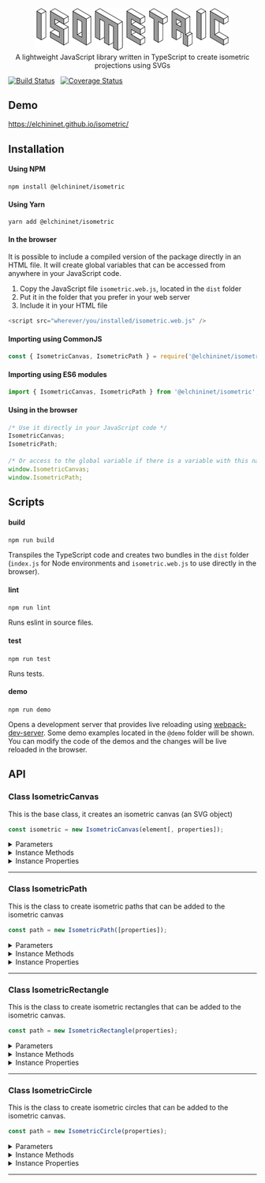 <p align="center">
    <a href="https://elchininet.github.io/isometric/">
        <img src="./demo/images/logo.png?raw=true" width="400" title="isometric" />
    </a>
    <br>
    A lightweight JavaScript library written in TypeScript to create isometric projections using SVGs
</p>

[![Build Status](https://travis-ci.com/elchininet/isometric.svg?branch=master)](https://travis-ci.com/elchininet/isometric) &nbsp; [![Coverage Status](https://coveralls.io/repos/github/elchininet/isometric/badge.svg?branch=master)](https://coveralls.io/github/elchininet/isometric?branch=master)

## Demo

https://elchininet.github.io/isometric/

## Installation

#### Using NPM

```
npm install @elchininet/isometric
```

#### Using Yarn

```
yarn add @elchininet/isometric
```

#### In the browser

It is possible to include a compiled version of the package directly in an HTML file. It will create global variables that can be accessed from anywhere in your JavaScript code.

1. Copy the JavaScript file `isometric.web.js`, located in the `dist` folder
2. Put it in the folder that you prefer in your web server
3. Include it in your HTML file

```javascript
<script src="wherever/you/installed/isometric.web.js" />
```

#### Importing using CommonJS

```javascript
const { IsometricCanvas, IsometricPath } = require('@elchininet/isometric');
```

#### Importing using ES6 modules

```javascript
import { IsometricCanvas, IsometricPath } from '@elchininet/isometric';
```

#### Using in the browser

```javascript
/* Use it directly in your JavaScript code */
IsometricCanvas;
IsometricPath;

/* Or access to the global variable if there is a variable with this name in the same scope */
window.IsometricCanvas;
window.IsometricPath;
```

## Scripts

#### build

`npm run build`

Transpiles the TypeScript code and creates two bundles in the `dist` folder (`index.js` for Node environments and `isometric.web.js` to use directly in the browser).

#### lint

`npm run lint`

Runs eslint in source files.

#### test

`npm run test`

Runs tests.

#### demo

`npm run demo`

Opens a development server that provides live reloading using [webpack-dev-server](https://github.com/webpack/webpack-dev-server). Some demo examples located in the `@demo` folder will be shown. You can modify the code of the demos and the changes will be live reloaded in the browser.

## API

### Class IsometricCanvas

This is the base class, it creates an isometric canvas (an SVG object)

```javascript
const isometric = new IsometricCanvas(element[, properties]);
```

<details><summary>Parameters</summary>
<p>

`element`
>The DOM element or the element `id` in which the isometric will be inserted

`properties` _(optional)_
>Object to set the properties of the isometric canvas

| Property        | Type          | Default value  | Description                                       |
| --------------- | ------------- | -------------- | ------------------------------------------------- |
| backgroundColor | string        | "white"        | Sets the background color of the isometric canvas |
| scale           | number        | 1              | Sets the scale multiplier of each isometric unit  |
| height          | number        | 480            | Sets the height of the isometric canvas           |
| width           | number        | 640            | Sets the width of the isometric canvas            |

</p>
</details>

<details><summary>Instance Methods</summary>
<p>

>All the instance methods (excepting `getElement`) return the same instance, so they are chainable.

```javascript
getElement()
```
>Returns the native `SVG` element

```javascript
addChild(child)
```
>Adds an isometric paths to the isometric canvas

| Parameter       | Type          |
| --------------- | ------------- |
| child           | IsometricPath |

```javascript
addChildren(child, child, child...)
```
>Adds multiple isometric paths to the isometric canvas

| Parameter       | Type          |
| --------------- | ------------- |
| child           | IsometricPath |

```javascript
removeChild(child)
```
>Removes an isometric path from the isometric canvas

| Parameter       | Type          |
| --------------- | ------------- |
| child           | IsometricPath |

```javascript
removeChildren(child, child, child...)
```
>Removes multiple isometric paths from the isometric canvas

| Parameter       | Type          |
| --------------- | ------------- |
| child           | IsometricPath |

```javascript
removeChildByIndex(index)
```
>Removes an isometric path taking into account its index in the paths tree

| Parameter       | Type          |
| --------------- | ------------- |
| index           | number        |

```javascript
clear()
```
>Cleans the isometric canvas (removes all the isometric paths from it and all the native SVG paths elements from the SVG)

```javascript
pauseAnimations()
```
>Pause all the animations (not compatible with Internet Explorer)

```javascript
resumeAnimations()
```
>Resume all the animations (not compatible with Internet Explorer)

```javascript
addEventListener(type, callback, [useCapture])
```
>Sets up a function that will be called whenever the specified event is delivered to the `IsometricCanvas` (the SVG element)

| Parameter       | Type          |
| --------------- | ------------- |
| type            | string        |
| callback        | VoidFunction  |
| callback        | boolean       |

```javascript
removeEventListener(type, callback, [useCapture])
```
>Removes from the `IsometricCanvas` (the SVG element) an event listener previously registered with `addEventListener`

| Parameter       | Type          |
| --------------- | ------------- |
| type            | string        |
| callback        | VoidFunction  |
| callback        | boolean       |

</p>
</details>

<details><summary>Instance Properties</summary>
<p>

| Property        | Type     | Description                                                       |
| --------------- | -------- | ----------------------------------------------------------------- |
| backgroundColor | string   | Gets and sets the background color of the isometric canvas        |
| scale           | number   | Gets and sets the multiplier scale of the isometric canvas        |
| height          | number   | Gets and sets the height of the isometric canvas                  |
| width           | number   | Gets and sets the width of the isometric canvas                   |
| animated        | boolean  | Gets if the SVG is animations are paused or are running           |

</p>
</details>

---

### Class IsometricPath

This is the class to create isometric paths that can be added to the isometric canvas

```javascript
const path = new IsometricPath([properties]);
```

<details><summary>Parameters</summary>
<p>

`properties` _(optional)_
>Object to set the properties of the isometric path

| Property        | Type          | Default value  | Description                                              |
| --------------- | ------------- | -------------- | -------------------------------------------------------- |
| fillColor       | string        | "white"        | Sets the fill color of the isometric path                |
| fillOpacity     | number        | 1              | Sets the fill opacity of the isometric path              |
| strokeColor     | string        | "black"        | Sets the stroke color of the isometric path              |
| strokeOpacity   | number        | 1              | Sets stroke opacity of the isometric path                |
| strokeDashArray | number[]      | []             | Sets the [SVG stroke dasharray][1] of the isometric path |
| strokeLinecap   | string        | "butt"         | Sets the [SVG stroke linecap][2] of the isometric path   |
| strokeLinejoin  | string        | "round"        | Sets the [SVG stroke linejoin][3] of the isometric path  |
| strokeWidth     | number        | 1              | Sets the stroke width of the isometric path              |

</p>
</details>

<details><summary>Instance Methods</summary>
<p>

>All the instance methods (excepting `getElement`) return the same instance, so they are chainable.

```javascript
getElement()
```
>Returns the native `SVG` path element

```javascript
update()
```
>Forces a re-render of the SVG path

```javascript
moveTo(right, left, top)
```
>Move the cursor to an isometric point, if the cursor was already in another point, no line is drawn between them.

| Parameter       | Type       | Description                              |
| --------------- | ---------- | ---------------------------------------- |
| right           | number     | Right value in the isometric coordinates |
| left            | number     | Left value in the isometric coordinates  |
| top             | number     | Top value in the isometric coordinates   |
    
```javascript
lineTo(right, left, top)
```
>Draws a line from the previous isometric point to the destination point.

| Parameter       | Type       | Description                                                       |
| --------------- | ---------- | ----------------------------------------------------------------- |
| right           | number     | Right value in the isometric coordinates of the destination point |
| left            | number     | Left value in the isometric coordinates of the destination point  |
| top             | number     | Top value in the isometric coordinates of the destination point   |

```javascript
curveTo(controlRight, controlLeft, controlTop, right, left, top)
```
>Draws a curve from the previous isometric point to the designated isometric point crossing the control isometric point.

| Parameter       | Type       | Description                                                       |
| --------------- | ---------- | ----------------------------------------------------------------- |
| controlRight    | number     | Right value in the isometric coordinates of the control point     |
| controlLeft     | number     | Left value in the isometric coordinates of the control point      |
| controlTop      | number     | Top value in the isometric coordinates of the control point       |
| right           | number     | Right value in the isometric coordinates of the destination point |
| left            | number     | Left value in the isometric coordinates of the destination point  |
| top             | number     | Top value in the isometric coordinates of the destination point   |
    
```javascript
mt(right, left, top)
```
>Alias of `moveTo`.

```javascript
lt(right, left, top)
```
>Alias of `lineTo`.

```javascript
ct(controlRight, controlLeft, controlTop, right, left, top)
```
>Alias of `curveTo`.

```javascript
draw(commands)
```
>Draws a line taking into account a series of drawing commands.

| Parameter       | Type       | Description                              |
| --------------- | ---------- | ---------------------------------------- |
| commands        | string     | A series of drawing commands. For example, `M0 0 0 L1 1 1 C 2 2 2 3 3 3`has the same effect as `moveTo(0, 0, 0).lineTo(1, 1, 1).curveTo(2, 2, 2, 3, 3, 3)` |

```javascript
clear()
```
>Cleans the IsometricPath (removes all the path commands from the native SVG path element)

```javascript
addAnimation(animation)
```
>Adds an animated element to the `IsometricPath` (not compatible with Internet Explorer). These are the properties of the `SVGPathAnimation` object:

| Property        | Type     | Optional  | Default |  Description                                     |
| --------------- | -------- | --------- | ------- | ------------------------------------------------ |
| property        | string   | no        | -       | Indicates which property should be animated      |
| duration        | number   | yes       | 1       | Indicates the number of seconds of the animation |
| repeat          | number   | yes       | 0       | Number of times that the animation will run. `0` runs indefinitely |
| from            | string / number | yes | - | Initial value of the animation (if this property is used, `values` property can't be used) |
| to              | string / number | yes | - | Final value of the animation (if this property is used, `values` property can't be used) |
| values          | string / number / string[] / number[] | yes | - | All the values of the animation (if this property is used, `from` and `to` properties can't be used) |

These are the properties that can be animated (property `property`)

* fillColor
* fillOpacity
* strokeColor
* strokeOpacity
* strokeWidth
* path

```javascript
removeAnimationByIndex(index)
```
>Remove an especific animation element by its index.

```javascript
removeAnimations()
```
>Remove all the animation elements.

```javascript
addEventListener(type, callback, [useCapture])
```
>Sets up a function that will be called whenever the specified event is delivered to the `IsometricPath` (the SVG path element)

| Parameter       | Type          |
| --------------- | ------------- |
| type            | string        |
| callback        | VoidFunction  |
| callback        | boolean       |

```javascript
removeEventListener(type, listener, [useCapture])
```
>Removes from the `IsometricPath` (the SVG path element) an event listener previously registered with `addEventListener`

| Parameter       | Type          |
| --------------- | ------------- |
| type            | string        |
| callback        | VoidFunction  |
| callback        | boolean       |

</p>
</details>

<details><summary>Instance Properties</summary>
<p>

| Property        | Type     | Description                                                       |
| --------------- | -------- | ----------------------------------------------------------------- |
| fillColor       | string   | Gets and sets the fill color of the isometric path                |
| fillOpacity     | number   | Gets and sets the fill opacity of the isometric path              |
| strokeColor     | string   | Gets and sets the stroke color of the isometric path              |
| strokeOpacity   | number   | Gets and sets the stroke opacity of the isometric path            |
| strokeDashArray | number[] | Gets and sets the [SVG stroke dasharray][1] of the isometric path |
| strokeLinecap   | string   | Gets and sets the [SVG stroke linecap][2] of the isometric path   |
| strokeLinejoin  | string   | Gets and sets the [SVG stroke linejoin][3] of the isometric path  |
| strokeWidth     | number   | Gets and sets the stroke width of the isometric path              |

</p>
</details>

---

### Class IsometricRectangle

This is the class to create isometric rectangles that can be added to the isometric canvas.

```javascript
const path = new IsometricRectangle(properties);
```

<details><summary>Parameters</summary>
<p>

`properties`
>Object to set the properties of the isometric rectangle

| Property        | Type          | Default value        | Description                                                          |
| --------------- | ------------- | -------------------- | -------------------------------------------------------------------- |
| height          | number        | -                    | Sets the height of the isometric rectangle                           |
| width           | number        | -                    | Sets the width of the isometric rectangle                            |
| planeView       | number        | PlaneView (`string`) | Sets the plane view in which the isometric rectangle will be created |
| fillColor       | string        | "white"              | Sets the fill color of the isometric rectangle                       |
| fillOpacity     | number        | 1                    | Sets the fill opacity of the isometric rectangle                     |
| strokeColor     | string        | "black"              | Sets the stroke color of the isometric rectangle                     |
| strokeOpacity   | number        | 1                    | Sets stroke opacity of the isometric rectangle                       |
| strokeDashArray | number[]      | []                   | Sets the [SVG stroke dasharray][1] of the isometric rectangle        |
| strokeLinecap   | string        | "butt"               | Sets the [SVG stroke linecap][2] of the isometric rectangle          |
| strokeLinejoin  | string        | "round"              | Sets the [SVG stroke linejoin][3] of the isometric rectangle         |
| strokeWidth     | number        | 1                    | Sets the stroke width of the isometric rectangle                     |

</p>
</details>

<details><summary>Instance Methods</summary>
<p>

>All the instance methods (excepting `getElement`) return the same instance, so they are chainable.

```javascript
getElement()
```
>Returns the native `SVG` path element

```javascript
update()
```
>Forces a re-render of the SVG rectangle

```javascript
clear()
```
>Cleans the IsometricRectangle (removes all the path commands from the native SVG path element)

```javascript
addAnimation(animation)
```
>Adds an animated element to the `IsometricRectangle` (not compatible with Internet Explorer). These are the properties of the `SVGRectangleAnimation` object:

| Property        | Type     | Optional  | Default |  Description                                     |
| --------------- | -------- | --------- | ------- | ------------------------------------------------ |
| property        | string   | no        | -       | Indicates which property should be animated      |
| duration        | number   | yes       | 1       | Indicates the number of seconds of the animation |
| repeat          | number   | yes       | 0       | Number of times that the animation will run. `0` runs indefinitely |
| from            | string / number | yes | - | Initial value of the animation (if this property is used, `values` property can't be used) |
| to              | string / number | yes | - | Final value of the animation (if this property is used, `values` property can't be used) |
| values          | string / number / string[] / number[] | yes | - | All the values of the animation (if this property is used, `from` and `to` properties can't be used) |

These are the properties that can be animated (property `property`)

* fillColor
* fillOpacity
* strokeColor
* strokeOpacity
* strokeWidth
* right
* left
* top
* width
* height

```javascript
removeAnimationByIndex(index)
```
>Remove an especific animation element by its index.

```javascript
removeAnimations()
```
>Remove all the animation elements.

```javascript
addEventListener(type, callback, [useCapture])
```
>Sets up a function that will be called whenever the specified event is delivered to the `IsometricRectangle` (the SVG path element)

| Parameter       | Type          |
| --------------- | ------------- |
| type            | string        |
| callback        | VoidFunction  |
| callback        | boolean       |

```javascript
removeEventListener(type, listener, [useCapture])
```
>Removes from the `IsometricRectangle` (the SVG path element) an event listener previously registered with `addEventListener`

| Parameter       | Type          |
| --------------- | ------------- |
| type            | string        |
| callback        | VoidFunction  |
| callback        | boolean       |

</p>
</details>

<details><summary>Instance Properties</summary>
<p>

| Property        | Type     | Description                                                              |
| --------------- | -------- | ------------------------------------------------------------------------ |
| height          | number   | Gets and sets the height of the isometric rectangle                      |
| width           | number   | Gets and sets the width of the isometric rectangle                       |
| planeView       | string   | Gets and sets the plane view in which the isometric rectangle is created |
| fillColor       | string   | Gets and sets the fill color of the isometric rectangle                  |
| fillOpacity     | number   | Gets and sets the fill opacity of the isometric rectangle                |
| strokeColor     | string   | Gets and sets the stroke color of the isometric rectangle                |
| strokeOpacity   | number   | Gets and sets the stroke opacity of the isometric rectangle              |
| strokeDashArray | number[] | Gets and sets the [SVG stroke dasharray][1] of the isometric rectangle   |
| strokeLinecap   | string   | Gets and sets the [SVG stroke linecap][2] of the isometric rectangle     |
| strokeLinejoin  | string   | Gets and sets the [SVG stroke linejoin][3] of the isometric rectangle    |
| strokeWidth     | number   | Gets and sets the stroke width of the isometric rectangle                |

</p>
</details>

---

### Class IsometricCircle

This is the class to create isometric circles that can be added to the isometric canvas.

```javascript
const path = new IsometricCircle(properties);
```

<details><summary>Parameters</summary>
<p>

`properties`
>Object to set the properties of the isometric rectangle

| Property        | Type          | Default value        | Description                                                       |
| --------------- | ------------- | -------------------- | ----------------------------------------------------------------- |
| radius          | number        | -                    | Sets the radius of the isometric circle                           |
| planeView       | number        | PlaneView (`string`) | Sets the plane view in which the isometric circle will be created |
| fillColor       | string        | "white"              | Sets the fill color of the isometric circle                       |
| fillOpacity     | number        | 1                    | Sets the fill opacity of the isometric circle                     |
| strokeColor     | string        | "black"              | Sets the stroke color of the isometric circle                     |
| strokeOpacity   | number        | 1                    | Sets stroke opacity of the isometric circle                       |
| strokeDashArray | number[]      | []                   | Sets the [SVG stroke dasharray][1] of the isometric circle        |
| strokeLinecap   | string        | "butt"               | Sets the [SVG stroke linecap][2] of the isometric circle          |
| strokeLinejoin  | string        | "round"              | Sets the [SVG stroke linejoin][3] of the isometric circle         |
| strokeWidth     | number        | 1                    | Sets the stroke width of the isometric circle                     |

</p>
</details>

<details><summary>Instance Methods</summary>
<p>

>All the instance methods (excepting `getElement`) return the same instance, so they are chainable.

```javascript
getElement()
```
>Returns the native `SVG` path element

```javascript
update()
```
>Forces a re-render of the SVG circle

```javascript
clear()
```
>Cleans the IsometricCircle (removes all the path commands from the native SVG path element)

```javascript
addAnimation(animation)
```
>Adds an animated element to the `IsometricCircle` (not compatible with Internet Explorer). These are the properties of the `SVGCircleAnimation` object:

| Property        | Type     | Optional  | Default |  Description                                     |
| --------------- | -------- | --------- | ------- | ------------------------------------------------ |
| property        | string   | no        | -       | Indicates which property should be animated      |
| duration        | number   | yes       | 1       | Indicates the number of seconds of the animation |
| repeat          | number   | yes       | 0       | Number of times that the animation will run. `0` runs indefinitely |
| from            | string / number | yes | - | Initial value of the animation (if this property is used, `values` property can't be used) |
| to              | string / number | yes | - | Final value of the animation (if this property is used, `values` property can't be used) |
| values          | string / number / string[] / number[] | yes | - | All the values of the animation (if this property is used, `from` and `to` properties can't be used) |

These are the properties that can be animated (property `property`)

* fillColor
* fillOpacity
* strokeColor
* strokeOpacity
* strokeWidth
* right
* left
* top
* radius

```javascript
removeAnimationByIndex(index)
```
>Remove an especific animation element by its index.

```javascript
removeAnimations()
```
>Remove all the animation elements.

```javascript
addEventListener(type, callback, [useCapture])
```
>Sets up a function that will be called whenever the specified event is delivered to the `IsometricCircle` (the SVG path element)

| Parameter       | Type          |
| --------------- | ------------- |
| type            | string        |
| callback        | VoidFunction  |
| callback        | boolean       |

```javascript
removeEventListener(type, listener, [useCapture])
```
>Removes from the `IsometricCircle` (the SVG path element) an event listener previously registered with `addEventListener`

| Parameter       | Type          |
| --------------- | ------------- |
| type            | string        |
| callback        | VoidFunction  |
| callback        | boolean       |

</p>
</details>

<details><summary>Instance Properties</summary>
<p>

| Property        | Type     | Description                                                           |
| --------------- | -------- | --------------------------------------------------------------------- |
| radius          | number   | Gets and sets the radius of the isometric circle                      |
| planeView       | string   | Gets and sets the plane view in which the isometric circle is created |
| fillColor       | string   | Gets and sets the fill color of the isometric circle                  |
| fillOpacity     | number   | Gets and sets the fill opacity of the isometric circle                |
| strokeColor     | string   | Gets and sets the stroke color of the isometric circle                |
| strokeOpacity   | number   | Gets and sets the stroke opacity of the isometric circle              |
| strokeDashArray | number[] | Gets and sets the [SVG stroke dasharray][1] of the isometric circle   |
| strokeLinecap   | string   | Gets and sets the [SVG stroke linecap][2] of the isometric circle     |
| strokeLinejoin  | string   | Gets and sets the [SVG stroke linejoin][3] of the isometric circle    |
| strokeWidth     | number   | Gets and sets the stroke width of the isometric circle                |

</p>
</details>

---

[1]: https://developer.mozilla.org/en-US/docs/Web/SVG/Attribute/stroke-dasharray
[2]: https://developer.mozilla.org/en-US/docs/Web/SVG/Attribute/stroke-linecap
[3]: https://developer.mozilla.org/en-US/docs/Web/SVG/Attribute/stroke-linejoin
[4]: https://elchininet.github.io/isometric/#demo3
